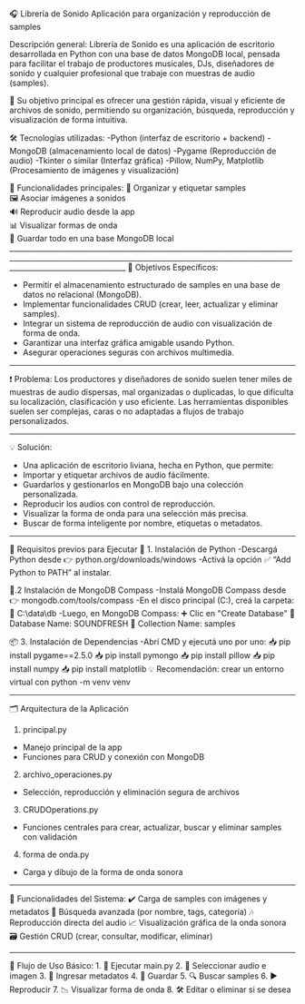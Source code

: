 🎧 Librería de Sonido
Aplicación para organización y reproducción de samples

Descripción general:
Librería de Sonido es una aplicación de escritorio desarrollada en Python con una base de datos MongoDB local, pensada para facilitar el trabajo de productores musicales, DJs, diseñadores de sonido y cualquier profesional que trabaje con muestras de audio (samples).

🧠 Su objetivo principal es ofrecer una gestión rápida, visual y eficiente de archivos de sonido, permitiendo su organización, búsqueda, reproducción y visualización de forma intuitiva.

🛠️ Tecnologías utilizadas:
-Python (interfaz de escritorio + backend)
-MongoDB (almacenamiento local de datos)
-Pygame (Reproducción de audio)
-Tkinter o similar (Interfaz gráfica)
-Pillow, NumPy, Matplotlib (Procesamiento de imágenes y visualización)


🎯 Funcionalidades principales:
     🎵 Organizar y etiquetar samples   
     🖼️ Asociar imágenes a sonidos   
     🔊 Reproducir audio desde la app   
     📊 Visualizar formas de onda   
     📂 Guardar todo en una base MongoDB local   ____________________________________________________________________________________________________________________________________________________________________________________________
 🎯 Objetivos Específicos:

* Permitir el almacenamiento estructurado de samples en una base de datos no relacional (MongoDB).
* Implementar funcionalidades CRUD (crear, leer, actualizar y eliminar samples).
* Integrar un sistema de reproducción de audio con visualización de forma de onda.
* Garantizar una interfaz gráfica amigable usando Python.
* Asegurar operaciones seguras con archivos multimedia.

_____________________________________________________________________________________________________________________________________________________________________________________________



❗ Problema: 
Los productores y diseñadores de sonido suelen tener miles de muestras de audio dispersas, mal organizadas o duplicadas, lo que dificulta su localización, clasificación y uso eficiente. Las herramientas disponibles suelen ser complejas, caras o no adaptadas a flujos de trabajo personalizados.


_____________________________________________________________________________________________________________________________________________________________________________________________

💡 Solución: 

* Una aplicación de escritorio liviana, hecha en Python, que permite:
* Importar y etiquetar archivos de audio fácilmente.
* Guardarlos y gestionarlos en MongoDB bajo una colección personalizada.
* Reproducir los audios con control de reproducción.
* Visualizar la forma de onda para una selección más precisa.
* Buscar de forma inteligente por nombre, etiquetas o metadatos.
____________________________________________________________________________________________________________________________________________________________________________________________

🧪 Requisitos previos para Ejecutar
🐍 1. Instalación de Python 
-Descargá Python desde 👉 python.org/downloads/windows 
-Activá la opción ✅ “Add Python to PATH” al instalar. 

🍃.2 Instalación de MongoDB Compass 
-Instalá MongoDB Compass desde 👉 mongodb.com/tools/compass 
-En el disco principal (C:), creá la carpeta: 
 📁 C:\data\db 
-Luego, en MongoDB Compass: 
  ➕ Clic en "Create Database" 
  📌 Database Name: SOUNDFRESH 
  📌 Collection Name: samples 

📦 3. Instalación de Dependencias 
 -Abrí CMD y ejecutá uno por uno: 
      📥 pip install pygame==2.5.0 
      📥 pip install pymongo 
      📥 pip install pillow 
      📥 pip install numpy 
      📥 pip install matplotlib 
      💡 Recomendación: crear un entorno virtual con python -m venv venv 
 _____________________________________________________________________________________________________________________________________________________________________________________________
🗂️ Arquitectura de la Aplicación
1. principal.py
  * Manejo principal de la app
  * Funciones para CRUD y conexión con MongoDB

2. archivo_operaciones.py
  * Selección, reproducción y eliminación segura de archivos

3. CRUDOperations.py
  *  Funciones centrales para crear, actualizar, buscar y eliminar samples con validación

4. forma de onda.py
  * Carga y dibujo de la forma de onda sonora
_____________________________________________________________________________________________________________________________________________________________________________________________
🧠 Funcionalidades del Sistema: 
    ✔️ Carga de samples con imágenes y metadatos 
    🔎 Búsqueda avanzada (por nombre, tags, categoría) 
    🎶 Reproducción directa del audio 
    📈 Visualización gráfica de la onda sonora 
    🗃️ Gestión CRUD (crear, consultar, modificar, eliminar) 
_____________________________________________________________________________________________________________________________________________________________________________________________
🔁 Flujo de Uso Básico: 
     1. 🚀 Ejecutar main.py 
     2. 📂 Seleccionar audio e imagen 
     3. 📝 Ingresar metadatos 
     4. 💾 Guardar 
     5. 🔍 Buscar samples 
     6. ▶️ Reproducir 
     7. 📉 Visualizar forma de onda 
     8. 🛠️ Editar o eliminar si se desea 
    
